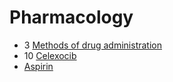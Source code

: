 # Pharmacology

- 3 [Methods of drug administration](methods-of-drug-administration)
- 10 [Celexocib](celecoxib)
- [Aspirin](aspirin)